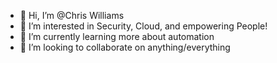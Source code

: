 - 👋 Hi, I’m @Chris Williams
- 👀 I’m interested in Security, Cloud, and empowering People!
- 🌱 I’m currently learning more about automation
- 💞️ I’m looking to collaborate on anything/everything

<!---
williamsworld/williamsworld is a ✨ special ✨ repository because its `README.md` (this file) appears on your GitHub profile.
You can click the Preview link to take a look at your changes.
--->

